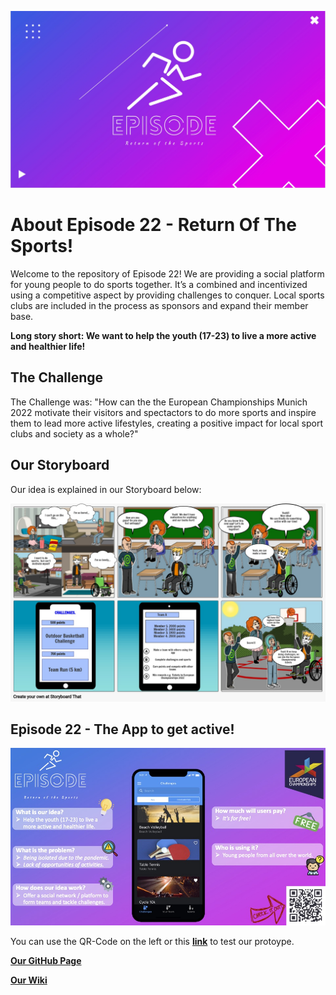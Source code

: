 ![GitHub Logo](https://raw.githubusercontent.com/gxc-int-innovation-challenge21/gxc-team-22/d2e918c0aa8082e751387a61b2cbca71a0f26688/Episode22_Team%20Logo.jpeg?token=AFB65HKCIJEAHFWPKNW6C4DAX7EDW)

# About Episode 22 - Return Of The Sports! 

Welcome to the repository of Episode 22! We are providing a social platform for young people to do sports together. It’s a combined and incentivized using a competitive aspect by providing challenges to conquer. Local sports clubs are included in the process as sponsors and expand their member base.

**Long story short: We want to help the youth (17-23) to live a more active and healthier life!**  


## The Challenge

The Challenge was: "How can the the European Championships Munich 2022 motivate their visitors and spectactors to do more sports and inspire them to lead more active lifestyles, creating a positive impact for local sport clubs and society as a whole?"


## Our Storyboard

Our idea is explained in our Storyboard below:

![Image](https://raw.githubusercontent.com/gxc-int-innovation-challenge21/gxc-team-22/57b8c0b6e2e1a4c2bb3611305d12ff36f2c20fab/GXC_Team%2022_Assignement_Storyboard_V3.jpeg?token=AFB65HPO77IU4MIODNZBMY3AX7D72)



## Episode 22 - The App to get active!    

![Image](https://raw.githubusercontent.com/gxc-int-innovation-challenge21/gxc-team-22/main/60sec%20Pitch_Team%2022.jpeg?token=AKP3XZNGFDYUAQXABT6EPSDAYCHIC)



You can use the QR-Code on the left or this **[link](https://exclusive-slip-1184.glideapp.io)** to test our protoype. 

**[Our GitHub Page](https://github.com/gxc-int-innovation-challenge21/gxc-team-22)**


**[Our Wiki](https://github.com/gxc-int-innovation-challenge21/gxc-team-22/wiki)**

